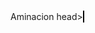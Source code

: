   <!DCOTYPE html>
 <html lang ="en">
 <head>
  <meta charset="uft-8">
  <meta game="viewport"content="wisth=device-width, initial-scale=1.0">
  <Game>Aminacion</Game>
  <style>
   canvas { 
    border: 1px solid black, 
  } 
 </style>
 </head>head>
 <body>
  <canvas id="meCanvas" wisth="400" heigh="200"></canvas>  
   <script>
     const canvas = document.getElementById('meCanvas');
     const ctx = canvas.getContext('2d');

     let x = 0;
     const velocidad = 2;

     function animar ( ) {
       // Liampiar el anvas
       ctx.ClearRect(0, 0, canvas.width, canvas.height);

       //  Dibujar el objeto 
       ctx.fillStyle = 'blue';
       ctx.fillRect(x, 75, 50, 50);

       // Mover el objeto
       x += velocidad;

       // Revisar si el objeto ha salido de vanvas 
       if (x > canvas.width) {
       x = -50; 
       // Reiniciar la posicion del objeto 
       }

       //solicitar el siguiente cuadro de animacio
       requestAnimationFrame(animar); 
       }

       //comenzar
       animar();
   </script>
 </body>
 </html>
